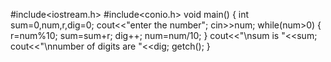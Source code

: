 
#include<iostream.h>
#include<conio.h>
void main()
{
	int sum=0,num,r,dig=0;
	cout<<"enter the number";
	cin>>num;
	while(num>0)
	{
		r=num%10;
		sum=sum+r;
		dig++;
		num=num/10;
	}
	cout<<"\nsum is "<<sum;
	cout<<"\nnumber of digits are "<<dig;
	getch();
}
